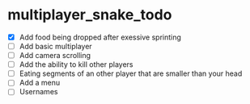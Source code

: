 # multiplayer_snake_todo
 - [x] Add food being dropped after exessive sprinting
 - [ ] Add basic multiplayer
 - [ ] Add camera scrolling
 - [ ] Add the ability to kill other players
 - [ ] Eating segments of an other player that are smaller than your head
 - [ ] Add a menu 
 - [ ] Usernames